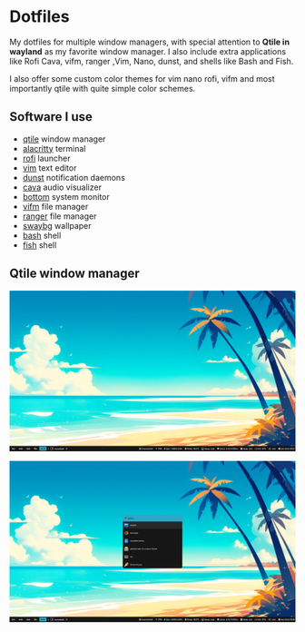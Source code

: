 # Dotfiles

My dotfiles for multiple window managers, with special attention to **Qtile in wayland** as my favorite window manager. I also include extra applications like Rofi Cava, vifm, ranger ,Vim, Nano, dunst, and shells like Bash and Fish.

I also offer some custom color themes for vim nano rofi, vifm and most importantly qtile with quite simple color schemes.

## Software I use

- [qtile](https://qtile.org/) window manager
- [alacritty](https://alacritty.org/) terminal
- [rofi](https://github.com/lbonn/rofi) launcher
- [vim](https://www.vim.org/) text editor
- [dunst](https://dunst-project.org/) notification daemons
- [cava](https://github.com/karlstav/cava) audio visualizer
- [bottom](https://bottom.pages.dev/stable/) system monitor
- [vifm](https://vifm.info/) file manager 
- [ranger](https://ranger.github.io/) file manager
- [swaybg](https://github.com/swaywm/swaybg) wallpaper
- [bash](https://www.gnu.org/software/bash/) shell
- [fish](https://fishshell.com/) shell

## Qtile window manager


![desktop](/images/1753209422_grim.png)

![desktop rofi](/images/1753209615_grim.png)
